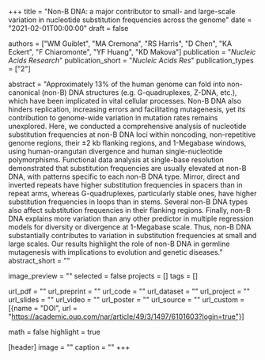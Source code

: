 +++
title = "Non-B DNA: a major contributor to small- and large-scale variation in nucleotide substitution frequencies across the genome"
date = "2021-02-01T00:00:00"
draft = false

authors = ["WM Guiblet", "MA Cremona", "RS Harris", "D Chen", "KA Eckert", "F Chiaromonte", "YF Huang", "KD Makova"]
publication = "_Nucleic Acids Research_"
publication_short = "_Nucleic Acids Res_"
publication_types = ["2"]

abstract = "Approximately 13% of the human genome can fold into non-canonical (non-B) DNA structures (e.g. G-quadruplexes, Z-DNA, etc.), which have been implicated in vital cellular processes. Non-B DNA also hinders replication, increasing errors and facilitating mutagenesis, yet its contribution to genome-wide variation in mutation rates remains unexplored. Here, we conducted a comprehensive analysis of nucleotide substitution frequencies at non-B DNA loci within noncoding, non-repetitive genome regions, their ±2 kb flanking regions, and 1-Megabase windows, using human-orangutan divergence and human single-nucleotide polymorphisms. Functional data analysis at single-base resolution demonstrated that substitution frequencies are usually elevated at non-B DNA, with patterns specific to each non-B DNA type. Mirror, direct and inverted repeats have higher substitution frequencies in spacers than in repeat arms, whereas G-quadruplexes, particularly stable ones, have higher substitution frequencies in loops than in stems. Several non-B DNA types also affect substitution frequencies in their flanking regions. Finally, non-B DNA explains more variation than any other predictor in multiple regression models for diversity or divergence at 1-Megabase scale. Thus, non-B DNA substantially contributes to variation in substitution frequencies at small and large scales. Our results highlight the role of non-B DNA in germline mutagenesis with implications to evolution and genetic diseases."
abstract_short = ""

image_preview = ""
selected = false
projects = []
tags = []

url_pdf = ""
url_preprint = ""
url_code = ""
url_dataset = ""
url_project = ""
url_slides = ""
url_video = ""
url_poster = ""
url_source = ""
url_custom = [{name = "DOI", url = "https://academic.oup.com/nar/article/49/3/1497/6101603?login=true"}]

math = false
highlight = true

[header]
image = ""
caption = ""
+++
